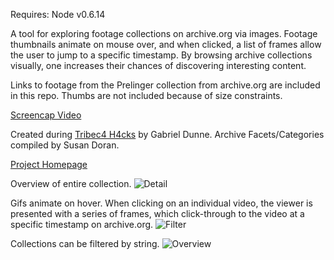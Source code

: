Requires: Node v0.6.14

A tool for exploring footage collections on archive.org via images. Footage thumbnails animate on mouse over, and when clicked, a list of frames allow the user to jump to a specific timestamp. By browsing archive collections visually, one increases their chances of discovering interesting content.

Links to footage from the Prelinger collection from archive.org are included in this repo. Thumbs are not included because of size constraints.

[Screencap Video](http://www.youtube.com/watch?feature=player_embedded&v=tZ3a6gLevFo)

Created during [Tribec4 H4cks](http://www.gaffta.org/2013/02/24/tribeca-hacks-archives/) by Gabriel Dunne. Archive Facets/Categories compiled by Susan Doran.

[Project Homepage](http://quilime.github.com/visual-archive/)

Overview of entire collection.
![Detail](https://raw.github.com/quilime/visual-archive/gh-pages/images/overview.png)

Gifs animate on hover. When clicking on an individual video, the viewer is presented with a series of frames, which click-through to the video at a specific timestamp on archive.org.
![Filter](https://raw.github.com/quilime/visual-archive/gh-pages/images/detail.png)

Collections can be filtered by string.
![Overview](https://raw.github.com/quilime/visual-archive/gh-pages/images/filter.png)

